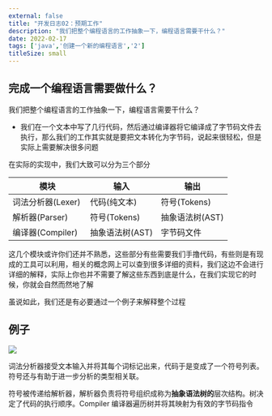 ```yaml
---
external: false
title: "开发日志02：预期工作"
description: "我们把整个编程语言的工作抽象一下，编程语言需要干什么？"
date: 2022-02-17
tags: ['java','创建一个新的编程语言','2']
titleSize: small
---
```


## 完成一个编程语言需要做什么？

  
我们把整个编程语言的工作抽象一下，编程语言需要干什么？
- 我们在一个文本中写了几行代码，然后通过编译器将它编译成了字节码文件去执行，那么我们的工作其实就是要把文本转化为字节码，说起来很轻松，但是实际上需要解决很多问题

在实际的实现中，我们大致可以分为三个部分

| 模块              | 输入         | 输出           |
| ----------------- | ------------ | -------------- |
| 词法分析器(Lexer) | 代码(纯文本) | 符号(Tokens) |
| 解析器(Parser)    | 符号(Tokens)  | 抽象语法树(AST) |
| 编译器(Compiler)  | 抽象语法树(AST) | 字节码文件      |

这几个模块或许你们还并不熟悉，这些部分有些需要我们手撸代码，有些则是有现成的工具可以利用，相关的概念网上可以查到很多详细的资料，我们这边不会进行详细的解释，实际上你也并不需要了解这些东西到底是什么，在我们实现它的时候，你就会自然而然地了解


虽说如此，我们还是有必要通过一个例子来解释整个过程

## 例子

![](/images/lang_work_process.png)

词法分析器接受文本输入并将其每个词标记出来，代码于是变成了一个符号列表。符号还与有助于进一步分析的类型相关联。

符号被传递给解析器，解析器负责将符号组织成称为**抽象语法树的**层次结构。树决定了代码的执行顺序。Compiler 编译器遍历树并将其映射为有效的字节码指令